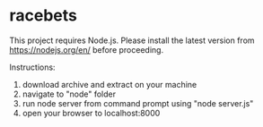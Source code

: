 # racebets

This project requires Node.js. Please install the latest version from https://nodejs.org/en/ before proceeding.

Instructions:

1. download archive and extract on your machine
2. navigate to "node" folder
3. run node server from command prompt using "node server.js"
4. open your browser to localhost:8000
